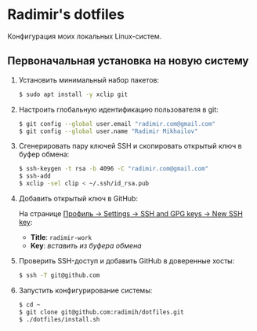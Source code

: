 # Radimir's dotfiles

Конфигурация моих локальных Linux-систем.

## Первоначальная установка на новую систему

1. Установить минимальный набор пакетов:

   ```bash
   $ sudo apt install -y xclip git
   ```

1. Настроить глобальную идентификацию пользователя в git:

   ```bash
   $ git config --global user.email "radimir.com@gmail.com"
   $ git config --global user.name "Radimir Mikhailov"
   ```

1. Сгенерировать пару ключей SSH и скопировать открытый ключ в буфер обмена:

   ```bash
   $ ssh-keygen -t rsa -b 4096 -C "radimir.com@gmail.com"
   $ ssh-add
   $ xclip -sel clip < ~/.ssh/id_rsa.pub
   ```

1. Добавить открытый ключ в GitHub:

   На странице [Профиль → Settings → SSH and GPG keys → New SSH key](https://github.com/settings/ssh/new):
   * **Title**: `radimir-work`
   * **Key**: _вставить из буфера обмена_

1. Проверить SSH-доступ и добавить GitHub в доверенные хосты:

   ```bash
   $ ssh -T git@github.com
   ```

1. Запустить конфигурирование системы:

   ```bash
   $ cd ~
   $ git clone git@github.com:radimih/dotfiles.git
   $ ./dotfiles/install.sh
   ```
